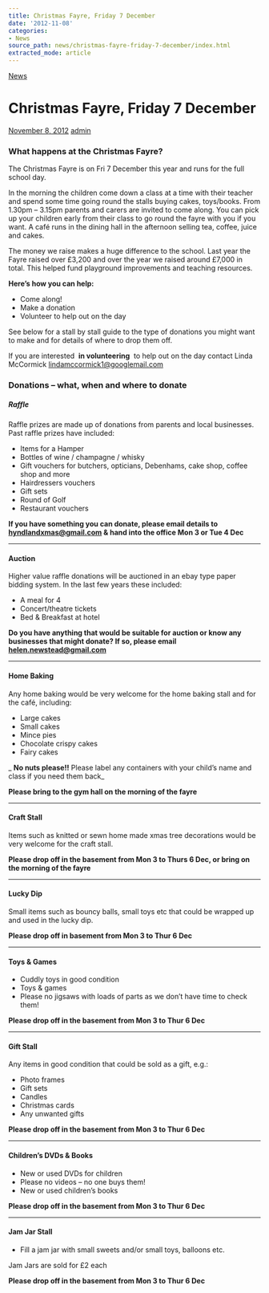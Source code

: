 ```yaml
---
title: Christmas Fayre, Friday 7 December
date: '2012-11-08'
categories:
- News
source_path: news/christmas-fayre-friday-7-december/index.html
extracted_mode: article
---
```

[News](/news/)

# Christmas Fayre, Friday 7 December

[November 8, 2012](/news/christmas-fayre-friday-7-december/) [admin](author/admin/)

### What happens at the Christmas Fayre?

The Christmas Fayre is on Fri 7 December this year and runs for the full school day.

In the morning the children come down a class at a time with their teacher and spend some time going round the stalls buying cakes, toys/books. From 1.30pm – 3.15pm parents and carers are invited to come along.&nbsp;You can pick up your children early from their class to go round the fayre with you if you want. A café runs in the dining hall in the afternoon selling tea, coffee, juice and cakes.

The money we raise makes a huge difference to the school. Last year the Fayre raised over £3,200 and over the year we raised around&nbsp;£7,000 in total. This helped fund playground improvements and teaching resources.

**Here’s how you can help:**

- Come along!
- Make a donation
- Volunteer to help out on the day

See below for a stall by stall guide to the type of donations you might want to make and for details of where to drop them off.

If you are interested&nbsp; **in volunteering** &nbsp;to help out on the day contact Linda McCormick [lindamccormick1@googlemail.com](mailto:lindamccormick1@googlemail.com)

### Donations – what, when and where to donate

##### Raffle

Raffle prizes are made up of donations from parents and local businesses. Past raffle prizes have included:

- Items for a Hamper
- Bottles of wine / champagne / whisky
- Gift vouchers for butchers, opticians, Debenhams, cake shop, coffee shop and more
- Hairdressers vouchers
- Gift sets
- Round of Golf
- Restaurant vouchers

**If you have something you can donate, please email details to [hyndlandxmas@gmail.com](mailto:hyndlandxmas@gmail.com) & hand into the office Mon 3 or Tue 4 Dec**

* * *

#### Auction

Higher value raffle donations will be auctioned in an ebay type paper bidding system. In the last few years these included:

- A meal for 4
- Concert/theatre tickets
- Bed & Breakfast at hotel

**Do you have anything that would be suitable for auction or know any businesses that might donate? If so, please email [helen.newstead@gmail.com](mailto:helen.newstead@gmail.com)**

* * *

#### Home Baking

Any home baking would be very welcome for the home baking stall and for the café, including:

- Large cakes
- Small cakes
- Mince pies
- Chocolate crispy cakes
- Fairy cakes

_ **No nuts please!!** Please label any containers with your child’s name and class if you need them back_

**Please bring to the gym hall on the morning of the fayre**

* * *

#### Craft Stall

Items such as knitted or sewn home made xmas tree decorations would be very welcome for the craft stall.

**Please drop off in the basement from Mon 3 to Thurs 6 Dec, or bring on the morning of the fayre**

* * *

#### Lucky Dip

Small items such as bouncy balls, small toys etc that could be wrapped up and used in the lucky dip.

**Please drop off in basement from Mon 3 to Thur 6 Dec**

* * *

#### Toys & Games

- Cuddly toys in good condition
- Toys & games
- Please no jigsaws with loads of parts as we don’t have time to check them!

**Please drop off in the basement from Mon 3 to Thur 6 Dec**

* * *

#### Gift Stall

Any items in good condition that could be sold as a gift, e.g.:

- Photo frames
- Gift sets
- Candles
- Christmas cards
- Any unwanted gifts

**Please drop off in the basement from Mon 3 to Thur 6 Dec**

* * *

#### Children’s DVDs & Books

- New or used DVDs for children
- Please no videos – no one buys them!
- New or used children’s books

**Please drop off in the basement from Mon 3 to Thur 6 Dec**

* * *

#### Jam Jar Stall

- Fill a jam jar with small sweets and/or small toys, balloons etc.

Jam Jars are sold for £2 each

**Please drop off in the basement from Mon 3 to Thur 6 Dec**
